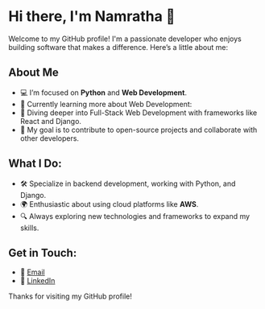 # Hi there, I'm Namratha 👋

Welcome to my GitHub profile! I'm a passionate developer who enjoys building software that makes a difference. Here’s a little about me:

## About Me
- 💻 I’m focused on **Python** and **Web Development**.
- 🌱 Currently learning more about Web Development:
- 🌱 Diving deeper into Full-Stack Web Development with frameworks like React and Django.
- 🎯 My goal is to contribute to open-source projects and collaborate with other developers.

## What I Do:
- 🛠️ Specialize in backend development, working with Python, and Django.
- 🌍 Enthusiastic about using cloud platforms like **AWS**.
- 🔍 Always exploring new technologies and frameworks to expand my skills.

## Get in Touch:
- 📧 [Email](namrathagangadhar07@gmail.com)
- 💼 [LinkedIn](www.linkedin.com/in/namrathac10)

Thanks for visiting my GitHub profile!



<!---
Namratha-10/Namratha-10 is a ✨ special ✨ repository because its `README.md` (this file) appears on your GitHub profile.
You can click the Preview link to take a look at your changes.
--->
